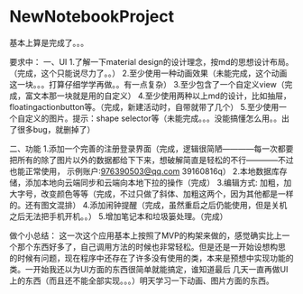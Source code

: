 # NewNotebookProject
基本上算是完成了。。。

要求中：
一、UI
1.了解一下material design的设计理念，按md的思想设计布局。（完成，这个只能说尽力了。。）
2.至少使用一种动画效果（未能完成，这个动画这一块。。。打算仔细学学再做。。有一点复杂）
3.至少包含了一个自定义view（完成，富文本那一块就是用的自定义）
4.至少使用两种以上md的设计，比如抽屉，floatingactionbutton等。（完成，新建活动时，自带就带了几个）
5.至少使用一个自定义的图片。提示：shape selector等（未能完成。。。没能搞懂怎么用。。出了很多bug，就删掉了）

二、功能
1.添加一个完善的注册登录界面（完成，逻辑很简陋————每一次都要把所有的除了图片以外的数据都给下下来，想破解简直是轻松的不行————不过也能正常使用，
    示例账户:976390503@qq.com 39160816q）
2.本地数据库存储，添加本地向云端同步和云端向本地下拉的操作（完成）
3.编辑方式: 加粗，加大字号，改变颜色等等（完成，不过只做了斜体、加粗这两个，因为其他都是一样的。还有图文混排）
4.添加闹钟提醒（完成，虽然重启之后仍能使用，但是关机之后无法把手机开机。。）
5.增加笔记本和垃圾篓处理。（完成）

做个小总结：
    这一次这个应用基本上按照了MVP的构架来做的，感觉确实比上一个那个东西好多了，自己调用方法的时候也非常轻松。但是还是一开始设想构思
的时候有问题，现在程序中还存在了许多没有使用的类，本来是预想中实现功能的类。一开始我还以为UI方面的东西很简单就能搞定，谁知道最后
几天一直再做UI上的东西（而且还不能全部实现。。。）明天学习一下动画、图片方面的东西。
